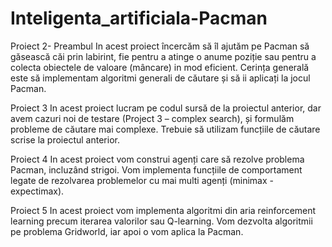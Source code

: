 # Inteligenta_artificiala-Pacman

Proiect 2- Preambul
In acest proiect încercăm să îl ajutăm pe Pacman să găsească căi prin labirint, fie pentru a atinge o anume poziție sau pentru a colecta obiectele de valoare (mâncare) in mod eficient. Cerința generală este să implementam algoritmi generali de căutare și să ii aplicați la jocul Pacman.

 Proiect 3
 In acest proiect lucram pe codul sursă de la proiectul anterior, dar avem cazuri noi de testare (Project 3 – complex search), și formulăm probleme de căutare mai complexe. Trebuie să utilizam funcțiile de căutare scrise la proiectul anterior.


 Proiect 4
 In acest proiect vom construi agenți care să rezolve problema Pacman, incluzând strigoi. Vom implementa funcțiile de comportament legate de rezolvarea problemelor cu mai multi agenți (minimax - expectimax). 
 
 Proiect 5 
 In acest proiect vom implementa algoritmi din aria reinforcement learning precum iterarea valorilor sau Q-learning. Vom dezvolta algoritmii pe problema Gridworld, iar apoi o vom aplica la Pacman.
